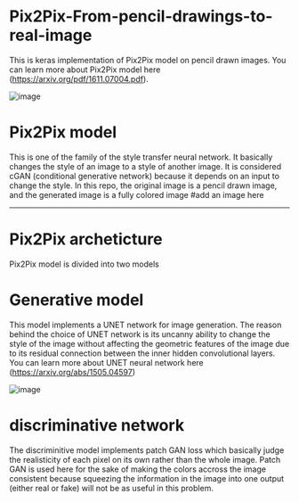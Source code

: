 # Pix2Pix-From-pencil-drawings-to-real-image
This is keras implementation of Pix2Pix model on pencil drawn images. You can learn more about Pix2Pix model here (https://arxiv.org/pdf/1611.07004.pdf).


![image](https://user-images.githubusercontent.com/47930821/130732882-ad893c4b-7015-4d5b-81c8-59e06488ceae.png)

# Pix2Pix model
This is one of the family of the style transfer neural network. It basically changes the style of an image to a style of another image. It is considered cGAN (conditional generative network) because it depends on an input to change the style. In this repo, the original image is a pencil drawn image, and the generated image is a fully colored image
#add an image here

---
# Pix2Pix archeticture
Pix2Pix model is divided into two models

# Generative model
This model implements a UNET network for image generation. The reason behind the choice of UNET network is its uncanny ability to change the style of the image without affecting the geometric features of the image due to its residual connection between the inner hidden convolutional layers. You can learn more about UNET neural network here (https://arxiv.org/abs/1505.04597)

![image](https://user-images.githubusercontent.com/47930821/130733364-eaa7dd39-56b6-4f73-85f5-1251f3905841.png)

# discriminative network
The discriminitive model implements patch GAN loss which basically judge the realisticity of each pixel on its own rather than the whole image. Patch GAN is used here for the sake of making the colors accross the image consistent because squeezing the information in the image into one output (either real or fake) will not be as useful in this problem. 
